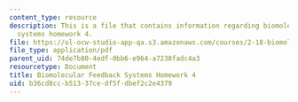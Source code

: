 ```yaml
---
content_type: resource
description: This is a file that contains information regarding biomolecular feedback
  systems homework 4.
file: https://ol-ocw-studio-app-qa.s3.amazonaws.com/courses/2-18-biomolecular-feedback-systems-spring-2015/b36cd8ccb51337cedf5fdbef2c2e4379_MIT2_18S15_Homework_4.pdf
file_type: application/pdf
parent_uid: 74de7b80-4edf-0bb6-e964-a7238fadc4a3
resourcetype: Document
title: Biomolecular Feedback Systems Homework 4
uid: b36cd8cc-b513-37ce-df5f-dbef2c2e4379
---
```


